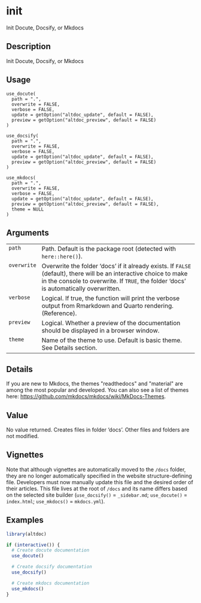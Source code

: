 
# init

Init Docute, Docsify, or Mkdocs

## Description

Init Docute, Docsify, or Mkdocs

## Usage

<pre><code class='language-R'>use_docute(
  path = ".",
  overwrite = FALSE,
  verbose = FALSE,
  update = getOption("altdoc_update", default = FALSE),
  preview = getOption("altdoc_preview", default = FALSE)
)

use_docsify(
  path = ".",
  overwrite = FALSE,
  verbose = FALSE,
  update = getOption("altdoc_update", default = FALSE),
  preview = getOption("altdoc_preview", default = FALSE)
)

use_mkdocs(
  path = ".",
  overwrite = FALSE,
  verbose = FALSE,
  update = getOption("altdoc_update", default = FALSE),
  preview = getOption("altdoc_preview", default = FALSE),
  theme = NULL
)
</code></pre>

## Arguments

<table>
<tr>
<td style="white-space: nowrap; font-family: monospace; vertical-align: top">
<code id="use_docute_:_path">path</code>
</td>
<td>
Path. Default is the package root (detected with
<code>here::here()</code>).
</td>
</tr>
<tr>
<td style="white-space: nowrap; font-family: monospace; vertical-align: top">
<code id="use_docute_:_overwrite">overwrite</code>
</td>
<td>
Overwrite the folder ‘docs’ if it already exists. If <code>FALSE</code>
(default), there will be an interactive choice to make in the console to
overwrite. If <code>TRUE</code>, the folder ‘docs’ is automatically
overwritten.
</td>
</tr>
<tr>
<td style="white-space: nowrap; font-family: monospace; vertical-align: top">
<code id="use_docute_:_verbose">verbose</code>
</td>
<td>
Logical. If true, the function will print the verbose output from
Rmarkdown and Quarto rendering. (Reference).
</td>
</tr>
<tr>
<td style="white-space: nowrap; font-family: monospace; vertical-align: top">
<code id="use_docute_:_preview">preview</code>
</td>
<td>
Logical. Whether a preview of the documentation should be displayed in a
browser window.
</td>
</tr>
<tr>
<td style="white-space: nowrap; font-family: monospace; vertical-align: top">
<code id="use_docute_:_theme">theme</code>
</td>
<td>
Name of the theme to use. Default is basic theme. See Details section.
</td>
</tr>
</table>

## Details

If you are new to Mkdocs, the themes "readthedocs" and "material" are
among the most popular and developed. You can also see a list of themes
here:
<a href="https://github.com/mkdocs/mkdocs/wiki/MkDocs-Themes">https://github.com/mkdocs/mkdocs/wiki/MkDocs-Themes</a>.

## Value

No value returned. Creates files in folder ‘docs’. Other files and
folders are not modified.

## Vignettes

Note that although vignettes are automatically moved to the
<code style="white-space: pre;">⁠/docs⁠</code> folder, they are no longer
automatically specified in the website structure-defining file.
Developers must now manually update this file and the desired order of
their articles. This file lives at the root of
<code style="white-space: pre;">⁠/docs⁠</code> and its name differs based
on the selected site builder (<code>use_docsify()</code> =
<code style="white-space: pre;">⁠\_sidebar.md⁠</code>;
<code>use_docute()</code> = <code>index.html</code>;
<code>use_mkdocs()</code> = <code>mkdocs.yml</code>).

## Examples

``` r
library(altdoc)

if (interactive()) {
  # Create docute documentation
  use_docute()

  # Create docsify documentation
  use_docsify()

  # Create mkdocs documentation
  use_mkdocs()
}
```

